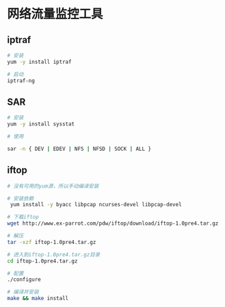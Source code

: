 # 网络流量监控工具

## iptraf

```Bash
# 安装
yum -y install iptraf

# 启动
iptraf-ng
```

## SAR

```Bash
# 安装
yum -y install sysstat

# 使用 

sar -n { DEV | EDEV | NFS | NFSD | SOCK | ALL }
```

## iftop

```Bash
# 没有可用的yum源，所以手动编译安装

# 安装依赖
 yum install -y byacc libpcap ncurses-devel libpcap-devel

# 下载iftop
wget http://www.ex-parrot.com/pdw/iftop/download/iftop-1.0pre4.tar.gz

# 解压
tar -xzf iftop-1.0pre4.tar.gz

# 进入到iftop-1.0pre4.tar.gz目录
cd iftop-1.0pre4.tar.gz

# 配置
./configure

# 编译并安装
make && make install
```